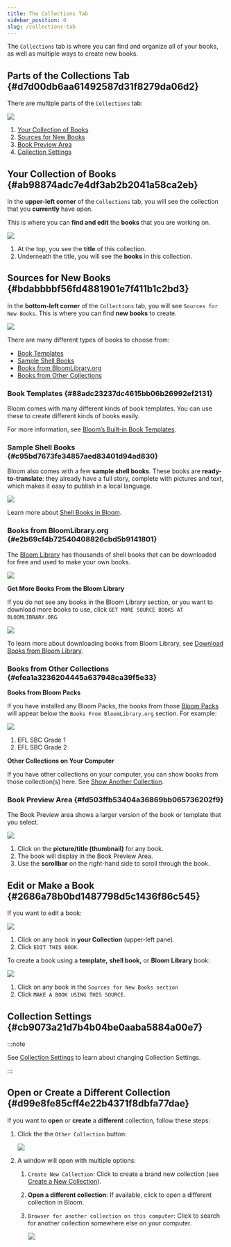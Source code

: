 ```yaml
---
title: The Collections Tab
sidebar_position: 0
slug: /collections-tab
---
```




The `Collections` tab is where you can find and organize all of your books, as well as multiple ways to create new books.


## Parts of the Collections Tab {#d7d00db6aa61492587d31f8279da06d2}


There are multiple parts of the `Collections` tab:


![](./collections-tab.2944bb19-df12-807f-a53f-e37a567692e5.png)

1. [Your Collection of Books](/collections-tab#ab98874adc7e4df3ab2b2041a58ca2eb)
2. [Sources for New Books](/collections-tab#bdabbbbf56fd4881901e7f411b1c2bd3)
3. [Book Preview Area](/collections-tab#fd503ffb53404a36869bb065736202f9)
4. [Collection Settings](/collections-tab#cb9073a21d7b4b04be0aaba5884a00e7)

## Your Collection of Books {#ab98874adc7e4df3ab2b2041a58ca2eb}


In the **upper-left corner** of the `Collections` tab, you will see the collection that you **currently** have open.


This is where you can **find and edit** the **books** that you are working on.


![](./collections-tab.2944bb19-df12-8034-8dd9-db9d33cd9222.png)

1. At the top, you see the **title** of this collection.
2. Underneath the title, you will see the **books** in this collection.

## Sources for New Books {#bdabbbbf56fd4881901e7f411b1c2bd3}


In the **bottom-left corner** of the `Collections` tab, you will see `Sources for New Books`. This is where you can find **new books** to create.


![](./collections-tab.2944bb19-df12-807a-8553-cc1073330360.png)


There are many different types of books to choose from:

- [Book Templates](/collections-tab#88adc23237dc4615bb06b26992ef2131)
- [Sample Shell Books](/collections-tab#c95bd7673fe34857aed83401d94ad830)
- [Books from BloomLibrary.org](/collections-tab#e2b69cf4b72540408826cbd5b9141801)
- [Books from Other Collections](/collections-tab#efea1a3236204445a637948ca39f5e33)

### Book Templates {#88adc23237dc4615bb06b26992ef2131}


Bloom comes with many different kinds of book templates. You can use these to create different kinds of books easily.


For more information, see [Bloom’s Built-in Book Templates](/built-in-templates).


### Sample Shell Books {#c95bd7673fe34857aed83401d94ad830}


Bloom also comes with a few **sample shell books**. These books are **ready-to-translate**: they already have a full story, complete with pictures and text, which makes it easy to publish in a local language.


![](./collections-tab.2944bb19-df12-808f-b3b8-f7a1c337f88e.png)


Learn more about [Shell Books in Bloom](/shell-books-in-bloom).


### Books from BloomLibrary.org {#e2b69cf4b72540408826cbd5b9141801}


The [Bloom Library](https://bloomlibrary.org/read) has thousands of shell books that can be downloaded for free and used to make your own books.


![](./collections-tab.2944bb19-df12-807b-9ee6-cf683cad2b55.png)


**Get More Books From the Bloom Library**


If you do not see any books in the Bloom Library section, or you want to download more books to use, click `GET MORE SOURCE BOOKS AT BLOOMLIBRARY.ORG`.


![](./collections-tab.2944bb19-df12-8084-8c25-fe62929bd1be.png)


To learn more about downloading books from Bloom Library, see [Download Books from Bloom Library](/download-books-bloom-library).


### Books from Other Collections {#efea1a3236204445a637948ca39f5e33}


**Books from Bloom Packs**


If you have installed any Bloom Packs, the books from those [Bloom Packs](/bloom-packs) will appear below the `Books From BloomLibrary.org` section. For example:


![](./collections-tab.2944bb19-df12-80de-b8d4-f58e22c72f7b.png)

1. EFL SBC Grade 1
2. EFL SBC Grade 2

**Other Collections on Your Computer**


If you have other collections on your computer, you can show books from those collection(s) here. See [Show Another Collection](/show-another-collection).


### Book Preview Area {#fd503ffb53404a36869bb065736202f9}


The Book Preview area shows a larger version of the book or template that you select.


![](./collections-tab.2944bb19-df12-802c-8b0f-d0cce686277e.png)

1. Click on the **picture/title (thumbnail)** for any book.
2. The book will display in the Book Preview Area.
3. Use the **scrollbar** on the right-hand side to scroll through the book.

## **Edit or Make a Book** {#2686a78b0bd1487798d5c1436f86c545}


If you want to edit a book:


![](./collections-tab.2944bb19-df12-80b4-abd9-d57ceb61a79e.png)

1. Click on any book in **your Collection** (upper-left pane).
2. Click `EDIT THIS BOOK`.

To create a book using a **template,** **shell book,** or **Bloom Library** book:


![](./collections-tab.8baaa258-9b37-4c13-940d-ca8452699586.png)

1. Click on any book in the `Sources for New Books section`
2. Click `MAKE A BOOK USING THIS SOURCE`.

## Collection Settings {#cb9073a21d7b4b04be0aaba5884a00e7}


:::note

See [Collection Settings](/collection-settings) to learn about changing Collection Settings.

:::




## Open or Create a Different Collection {#d99e8fe85cff4e22b4371f8dbfa77dae}


If you want to **open** or **create** a **different** collection, follow these steps:

1. Click the the `Other Collection` button:

	![](./collections-tab.d7dade63-222e-4a0a-a770-6bd74ab08572.png)

2. A window will open with multiple options:
	1. `Create New Collection`: Click to create a brand new collection (see [Create a New Collection](/create-a-new-collection#1d6b50d3274041feaf260bfd18d07d4f)).
	2. **Open a different collection**: If available, click to open a different collection in Bloom.
	3. `Browser for another collection on this computer`: Click to search for another collection somewhere else on your computer.

		![](./collections-tab.1b994465-f60e-4351-afd4-241912f05abf.png)

